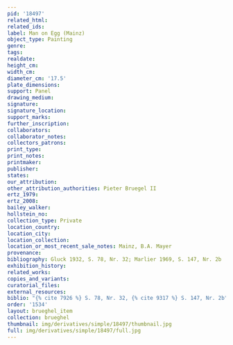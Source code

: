 ```yaml
---
pid: '18497'
related_html: 
related_ids: 
label: Man on Egg (Mainz)
object_type: Painting
genre: 
tags: 
realdate: 
height_cm: 
width_cm: 
diameter_cm: '17.5'
plate_dimensions: 
support: Panel
drawing_medium: 
signature: 
signature_location: 
support_marks: 
further_inscription: 
collaborators: 
collaborator_notes: 
collectors_patrons: 
print_type: 
print_notes: 
printmaker: 
publisher: 
states: 
our_attribution: 
other_attribution_authorities: Pieter Bruegel II
ertz_1979: 
ertz_2008: 
bailey_walker: 
hollstein_no: 
collection_type: Private
location_country: 
location_city: 
location_collection: 
location_or_most_recent_sale_notes: Mainz, B.A. Mayer
provenance: 
bibliography: Gluck 1932, S. 78, Nr. 32; Marlier 1969, S. 147, Nr. 2b
exhibition_history: 
related_works: 
copies_and_variants: 
curatorial_files: 
external_resources: 
biblio: "{% cite 7926 %} S. 78, Nr. 32, {% cite 9317 %} S. 147, Nr. 2b"
order: '1534'
layout: brueghel_item
collection: brueghel
thumbnail: img/derivatives/simple/18497/thumbnail.jpg
full: img/derivatives/simple/18497/full.jpg
---
```

